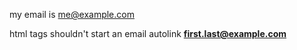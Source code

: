 my email is <me@example.com>

html tags shouldn't start an email autolink <strong>first.last@example.com</strong>